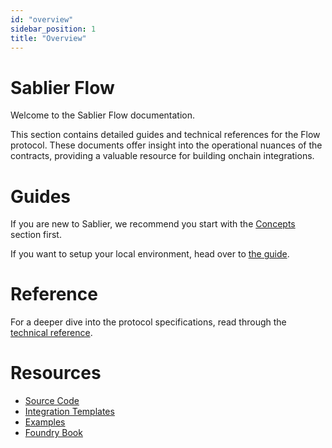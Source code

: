 ```yaml
---
id: "overview"
sidebar_position: 1
title: "Overview"
---
```


# Sablier Flow

Welcome to the Sablier Flow documentation.

This section contains detailed guides and technical references for the Flow protocol. These documents offer insight into
the operational nuances of the contracts, providing a valuable resource for building onchain integrations.

# Guides

If you are new to Sablier, we recommend you start with the [Concepts](/concepts/what-is-sablier) section first.

If you want to setup your local environment, head over to [the guide](/guides/flow/examples/local-environment).

# Reference

For a deeper dive into the protocol specifications, read through the [technical reference](/reference/flow/diagrams).

# Resources

- [Source Code](https://github.com/sablier-labs/flow/tree/release)
- [Integration Templates](https://github.com/sablier-labs/flow-integration-template)
- [Examples](https://github.com/sablier-labs/examples/tree/main/flow/)
- [Foundry Book](https://book.getfoundry.sh/)
